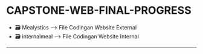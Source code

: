 # CAPSTONE-WEB-FINAL-PROGRESS

+ 🗃️ Mealystics --> File Codingan Website External
+ 🗃️ internalmeal --> File Codingan Website Internal

--------------------------------------------------------------------------------
